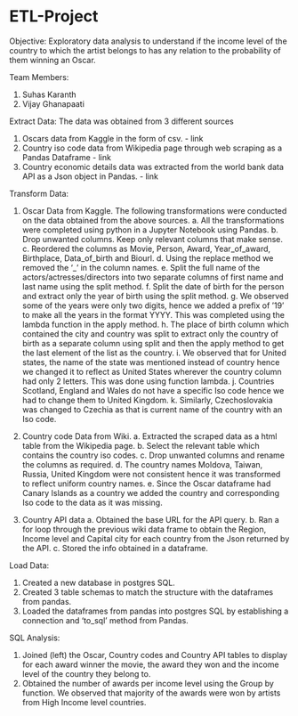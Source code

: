 # ETL-Project

Objective: 
	Exploratory data analysis to understand if the income level of the country to which the artist belongs to has any relation to the probability of them winning an Oscar.

Team Members:

1.	Suhas Karanth
2.	Vijay Ghanapaati

Extract Data: 
The data was obtained from 3 different sources
1.	Oscars data from Kaggle in the form of csv. - link
2.	Country iso code data from Wikipedia page through web scraping as a Pandas Dataframe - link
3.	Country economic details data was extracted from the world bank data API as a Json object in Pandas. - link

Transform Data:
1.	Oscar Data from Kaggle. The following transformations were conducted on the data obtained from the above sources.
		a.	All the transformations were completed using python in a Jupyter Notebook using Pandas.
		b.	Drop unwanted columns. Keep only relevant columns that make sense.
		c.	Reordered the columns as Movie, Person, Award, Year_of_award, Birthplace, Data_of_birth and Biourl.
		d.	Using the replace method we removed the ‘_’ in the column names.
		e.	Split the full name of the actors/actresses/directors into two separate columns of first name and last name using 			the split method.
		f.	Split the date of birth for the person and extract only the year of birth using the split method.
		g.	We observed some of the years were only two digits, hence we added a prefix of ’19’ to make all the years in the 			format YYYY. This was completed using the lambda function in the apply method.
		h.	The place of birth column which contained the city and country was split to extract only the country of birth as 			a separate column using split and then the apply method to get the last element of the list as the country.
		i.	We observed that for United states, the name of the state was mentioned instead of country hence we changed it to 			reflect as United States wherever the country column had only 2 letters. This was done using function lambda. 
		j.	Countries Scotland, England and Wales do not have a specific Iso code hence we had to change them to United 				Kingdom.
		k.	Similarly, Czechoslovakia was changed to Czechia as that is current name of the country with an Iso code.



2.	Country code Data from Wiki.
		a.	Extracted the scraped data as a html table from the Wikipedia page.
		b.	Select the relevant table which contains the country iso codes.
		c.	Drop unwanted columns and rename the columns as required.
		d.	The country names Moldova, Taiwan, Russia, United Kingdom were not consistent hence it was transformed to reflect 				uniform country names.
		e.	Since the Oscar dataframe had Canary Islands as a country we added the country and corresponding Iso code to the 			data as it was missing.


3.	Country API data
		a.	Obtained the base URL for the API query.
		b.	Ran a for loop through the previous wiki data frame to obtain the Region, Income level and Capital city for each 			country from the Json returned by the API.
		c.	Stored the info obtained in a dataframe.





Load Data:
1.	Created a new database in postgres SQL.
2.	Created 3 table schemas to match the structure with the dataframes from pandas.
3.	Loaded the dataframes from pandas into postgres SQL by establishing a connection and ‘to_sql’ method from Pandas. 


SQL Analysis:
1.	Joined (left) the Oscar, Country codes and Country API tables to display for each award winner the movie, the award they won and the income level of the country they belong to. 
2.	Obtained the number of awards per income level using the Group by function. We observed that majority of the awards were won by artists from High Income level countries. 

